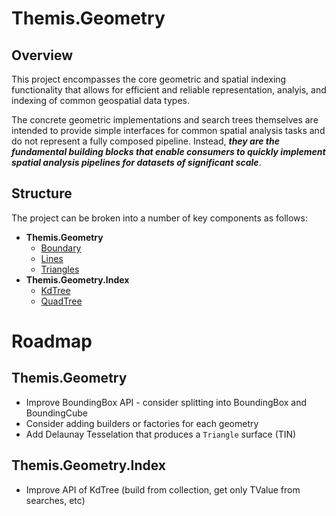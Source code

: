 # Themis.Geometry
## Overview
This project encompasses the core geometric and spatial indexing functionality that allows for efficient and reliable representation, analyis, and indexing of common geospatial data types.

The concrete geometric implementations and search trees themselves are intended to provide simple interfaces for common spatial analysis tasks and do not represent a fully composed pipeline.  Instead, ***they are the fundamental building blocks that enable consumers to quickly implement spatial analysis pipelines for datasets of significant scale***.

## Structure
The project can be broken into a number of key components as follows:
- __Themis.Geometry__
    - [Boundary](/src/Themis.Geometry/Boundary/README.md)
    - [Lines](/src/Themis.Geometry/Lines/README.md)
    - [Triangles](/src/Themis.Geometry/Triangles/README.md)
- __Themis.Geometry.Index__
    - [KdTree](/src/Themis.Geometry/Index/KdTree/README.md)
    - [QuadTree](/src/Themis.Geometry/Index/QuadTree/README.md)

# Roadmap
## Themis.Geometry
- Improve BoundingBox API - consider splitting into BoundingBox and BoundingCube
- Consider adding builders or factories for each geometry
- Add Delaunay Tesselation that produces a `Triangle` surface (TIN)
## Themis.Geometry.Index
- Improve API of KdTree (build from collection, get only TValue from searches, etc)